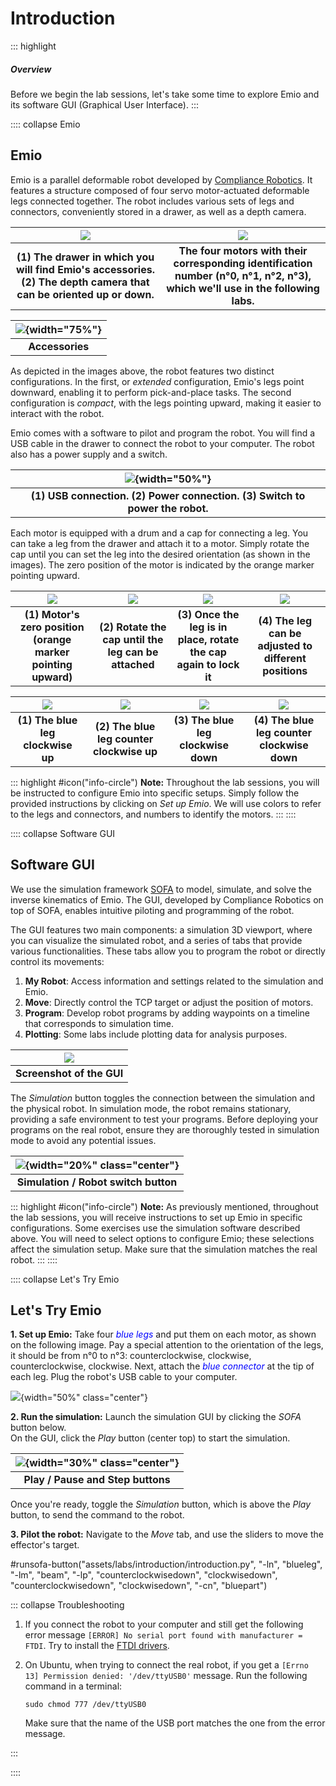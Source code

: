 # Introduction

::: highlight
##### Overview 

Before we begin the lab sessions, let's take some time to explore Emio and its software GUI (Graphical User Interface).
:::

:::: collapse Emio
## Emio

Emio is a parallel deformable robot developed by [Compliance Robotics](https://compliance-robotics.com/). It features a structure composed of four servo motor-actuated deformable 
legs connected together. The robot includes various sets of legs and connectors, conveniently stored in a drawer,
as well as a depth camera. 

|                                      ![](assets/data/images/emio-drawer-camera.png)                                      |                                           ![](assets/data/images/emio-motors.png)                                            | 
|:-------------------------------------------------------------------------------------------------------------------:|:-----------------------------------------------------------------------------------------------------------------------:| 
| **(1) The drawer in which you will find Emio's accessories. (2) The depth camera that can be oriented up or down.** | **The four motors with their corresponding identification number (n°0, n°1, n°2, n°3), which we'll use in the following labs.** |

| ![](assets/data/images/accessories.jpg){width="75%"} | 
|:----------------------------------------------------:|
|                   **Accessories**                    |


As depicted in the images above, the robot features two distinct configurations. In the first, or _extended_
configuration, Emio's legs point downward, enabling it to perform pick-and-place tasks. 
The second configuration is _compact_, with the legs pointing upward, making it easier to interact with the robot.

Emio comes with a software to pilot and program the robot. You will find a USB cable in the drawer to connect the robot 
to your computer. The robot also has a power supply and a switch. 

|          ![](assets/data/images/emio-connections.png){width="50%"}           | 
|:----------------------------------------------------------------------------:| 
| **(1) USB connection. (2) Power connection. (3) Switch to power the robot.** | 


Each motor is equipped with a drum and a cap for connecting a leg. 
You can take a leg from the drawer and attach it to a motor. 
Simply rotate the cap until you can set the leg into the desired orientation (as shown in the images). 
The zero position of the motor is indicated by the orange marker pointing upward.

|            ![](assets/data/images/motor-cap1.png)             |        ![](assets/data/images/motor-cap2.png)        |              ![](assets/data/images/motor-cap3.png)               |         ![](assets/data/images/motor-cap4.png)         | 
|:-------------------------------------------------------------:|:----------------------------------------------------:|:-----------------------------------------------------------------:|:------------------------------------------------------:|
| **(1) Motor's zero position (orange marker pointing upward)** | **(2) Rotate the cap until the leg can be attached** | **(3) Once the leg is in place, rotate the cap again to lock it** | **(4) The leg can be adjusted to different positions** |      
                             
| ![](assets/data/images/legs/blueleg-clockwiseup.png)    | ![](assets/data/images/legs/blueleg-counterclockwiseup.png) | ![](assets/data/images/legs/blueleg-clockwisedown.png)   | ![](assets/data/images/legs/blueleg-counterclockwisedown.png)   | 
|:--------------------------------------------------:|:------------------------------------------------------:|:---------------------------------------------------:|:----------------------------------------------------------:|
|         **(1) The blue leg clockwise up**          |       **(2) The blue leg counter clockwise up**        |         **(3) The blue leg clockwise down**         |        **(4) The blue leg counter clockwise down**         |

::: highlight
#icon("info-circle") **Note:** Throughout the lab sessions, you will be instructed to configure Emio into specific setups. Simply follow the 
provided instructions by clicking on *Set up Emio*. We will use colors to refer to the legs and connectors, and numbers to identify the motors.
:::
::::

:::: collapse Software GUI
## Software GUI

We use the simulation framework [SOFA](https://www.sofa-framework.org/) to model, simulate, and solve the inverse kinematics of Emio. The GUI, developed by Compliance Robotics on top of SOFA, 
enables intuitive piloting and programming of the robot.

The GUI features two main components: a simulation 3D viewport, where you can visualize the simulated robot, and a series of tabs that
provide various functionalities. These tabs allow you to program the robot or directly control its movements:

1. **My Robot**: Access information and settings related to the simulation and Emio.
2. **Move**: Directly control the TCP target or adjust the position of motors.
3. **Program**: Develop robot programs by adding waypoints on a timeline that corresponds to simulation time.
4. **Plotting**: Some labs include plotting data for analysis purposes.

| ![](assets/data/images/emio-simulationgui.png) |
|:----------------------------------------------:|
|           **Screenshot of the GUI**            |

The *Simulation* button toggles the connection between the simulation and the physical robot. In simulation mode, the robot remains
stationary, providing a safe environment to test your programs. Before deploying your programs on the real robot, ensure they are
thoroughly tested in simulation mode to avoid any potential issues.

|![](assets/data/images/simulation-toggle.png){width="20%" class="center"}|
|:-----------------------------------------------------------------------:|
|                 **Simulation / Robot switch button**                    |

::: highlight
#icon("info-circle")  **Note:** As previously mentioned, throughout the lab sessions, you will receive instructions to set up Emio in specific configurations.
Some exercises use the simulation software described above. You will need to select options to configure Emio; 
these selections affect the simulation setup. Make sure that the simulation matches the real robot.
:::
::::

:::: collapse Let's Try Emio

## Let's Try Emio

**1. Set up Emio:**
Take four <span style="color:blue">*blue legs*</span> and put them on each motor, as shown on the following image. 
Pay a special attention to the orientation of the legs, it should be from n°0 to n°3: counterclockwise, clockwise, counterclockwise, clockwise. 
Next, attach the <span style="color:blue">*blue connector*</span> at the tip of each leg. Plug the robot's USB cable to your computer.

![](assets/data/images/lab2-exercice2-emio.png){width="50%" class="center"}

**2. Run the simulation:**
Launch the simulation GUI by clicking the *SOFA* button below.   
On the GUI, click the *Play* button (center top) to start the simulation. 

|![](assets/data/images/play-pause-buttons.png){width="30%" class="center"}|
|:------------------------------------------------------------------------:|
|                 **Play / Pause and Step buttons**                        |

Once you're ready, toggle the *Simulation* button, which is above the *Play* button, to send 
the command to the robot.

**3. Pilot the robot:**
Navigate to the *Move* tab, and use the sliders to move the effector's target.

#runsofa-button("assets/labs/introduction/introduction.py", "-ln", "blueleg", "-lm", "beam", "-lp", "counterclockwisedown", "clockwisedown", "counterclockwisedown", "clockwisedown", "-cn", "bluepart")

::: collapse Troubleshooting

1. If you connect the robot to your computer and still get the following error message `[ERROR] No serial port found with manufacturer = FTDI`. 
Try to install the [FTDI drivers](https://ftdichip.com/drivers/vcp-drivers/).

2. On Ubuntu, when trying to connect the real robot, if you get a `[Errno 13] Permission denied: '/dev/ttyUSB0'` message. Run the following command in a terminal:
    ```console
    sudo chmod 777 /dev/ttyUSB0
    ```
   Make sure that the name of the USB port matches the one from the error message.
   
:::

::::